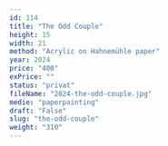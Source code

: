 ```yaml
---
id: 114
title: "The Odd Couple"
height: 15
width: 21
method: "Acrylic on Hahnemühle paper"
year: 2024
price: "400"
exPrice: ""
status: "privat"
fileName: "2024-the-odd-couple.jpg"
medie: "paperpainting"
draft: "False"
slug: "the-odd-couple"
weight: "310"
---
```

